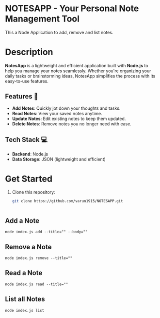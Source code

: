 # NOTESAPP - Your Personal Note Management Tool
This a Node Application to add, remove and list notes.


# Description
**NotesApp** is a lightweight and efficient application built with **Node.js** to help you manage your notes seamlessly. Whether you're organizing your daily tasks or brainstorming ideas, NotesApp simplifies the process with its easy-to-use features.


## Features 🚀
- **Add Notes**: Quickly jot down your thoughts and tasks.
- **Read Notes**: View your saved notes anytime.
- **Update Notes**: Edit existing notes to keep them updated.
- **Delete Notes**: Remove notes you no longer need with ease.


## Tech Stack 💻
- **Backend**: Node.js
- **Data Storage**: JSON (lightweight and efficient)


# Get Started
1. Clone this repository:
   ```bash
   git clone https://github.com/varun1915/NOTESAPP.git



## Add a Note
`node index.js add --title="" --body=""`

## Remove a Note
`node index.js remove --title=""`

## Read a Note
`node index.js read --title=""`

## List all Notes
`node index.js list`

